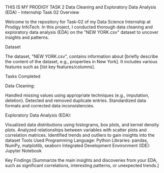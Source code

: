 THIS IS MY PRODIGY TASK 2
Data Cleaning and Exploratory Data Analysis (EDA) - Internship Task 02
Overview

Welcome to the repository for Task-02 of my Data Science Internship at Prodigy InfoTech. In this project, I conducted thorough data cleaning and exploratory data analysis (EDA) on the "NEW YORK.csv" dataset to uncover insights and patterns.

Dataset

The dataset, "NEW YORK.csv", contains information about [briefly describe the content of the dataset, e.g., properties in New York]. It includes various features such as [list key features/columns].

Tasks Completed

Data Cleaning:

Handled missing values using appropriate techniques (e.g., imputation, deletion).
Detected and removed duplicate entries.
Standardized data formats and corrected data inconsistencies.

Exploratory Data Analysis (EDA):

Visualized data distributions using histograms, box plots, and kernel density plots.
Analyzed relationships between variables with scatter plots and correlation matrices.
Identified trends and outliers to gain insights into the dataset
Tools Used
Programming Language: Python
Libraries: pandas, NumPy, matplotlib, seaborn
Integrated Development Environment (IDE): Jupyter Notebook

Key Findings
[Summarize the main insights and discoveries from your EDA, such as significant correlations, interesting patterns, or unexpected trends.]
